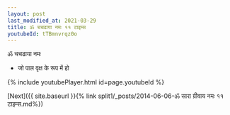 ```yaml
---
layout: post
last_modified_at: 2021-03-29
title: ॐ चचढाया नमः ११ टाइम्स
youtubeId: tTBmnvrqz0o
---
```

 
 
 ॐ चचढाया नमः  
 
 -  जो पाल वृक्ष के रूप में हो 
 
  
 
  
 
 
 
 
 
 


{% include youtubePlayer.html id=page.youtubeId %}
 
[Next]({{ site.baseurl }}{% link  split1/_posts/2014-06-06-ॐ सारा ग्रीवाय नमः ११ टाइम्स.md%})
 
